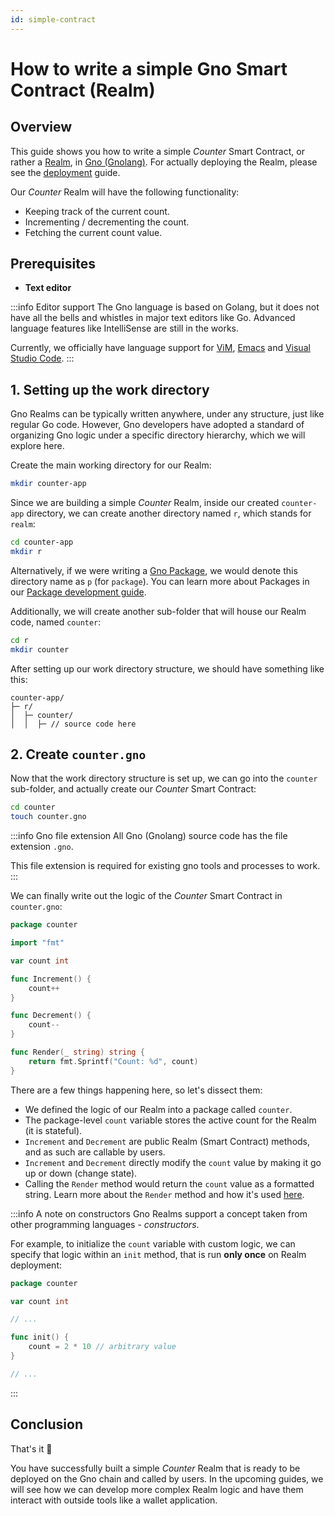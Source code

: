 ```yaml
---
id: simple-contract
---
```


# How to write a simple Gno Smart Contract (Realm)

## Overview

This guide shows you how to write a simple _Counter_ Smart Contract, or rather a [Realm](../concepts/realms.md),
in [Gno (Gnolang)](../concepts/gno-language.md). For actually deploying the Realm, please see
the [deployment](deploy.md) guide.

Our _Counter_ Realm will have the following functionality:

- Keeping track of the current count.
- Incrementing / decrementing the count.
- Fetching the current count value.

## Prerequisites

- **Text editor**

:::info Editor support
The Gno language is based on Golang, but it does not have all the bells and whistles in major text editors like Go.
Advanced language features like IntelliSense are still in the works.

Currently, we officially have language support
for [ViM](https://github.com/gnolang/gno/blob/master/CONTRIBUTING.md#vim-support),
[Emacs](https://github.com/gnolang/gno/blob/master/CONTRIBUTING.md#emacs-support)
and [Visual Studio Code](https://marketplace.visualstudio.com/items?itemName=harry-hov.gno).
:::

## 1. Setting up the work directory

Gno Realms can be typically written anywhere, under any structure, just like regular Go code.
However, Gno developers have adopted a standard of organizing Gno logic under a specific directory hierarchy, which we
will explore here.

Create the main working directory for our Realm:

```bash
mkdir counter-app
```

Since we are building a simple _Counter_ Realm, inside our created `counter-app` directory, we can create another
directory named `r`, which stands for `realm`:

```bash
cd counter-app
mkdir r
```

Alternatively, if we were writing a [Gno Package](../concepts/packages.md), we would denote this directory name
as `p` (for `package`). You can learn more about Packages in our [Package development guide](simple-library.md).

Additionally, we will create another sub-folder that will house our Realm code, named `counter`:

```bash
cd r
mkdir counter
```

After setting up our work directory structure, we should have something like this:

```text
counter-app/
├─ r/
│  ├─ counter/
│  │  ├─ // source code here
```

## 2. Create `counter.gno`

Now that the work directory structure is set up, we can go into the `counter` sub-folder, and actually create
our _Counter_ Smart Contract:

```bash
cd counter
touch counter.gno
```

:::info Gno file extension
All Gno (Gnolang) source code has the file extension `.gno`.

This file extension is required for existing gno tools and processes to work.
:::

We can finally write out the logic of the _Counter_ Smart Contract in `counter.gno`:

[embedmd]:# (../assets/how-to-guides/simple-contract/counter.gno go)
```go
package counter

import "fmt"

var count int

func Increment() {
	count++
}

func Decrement() {
	count--
}

func Render(_ string) string {
	return fmt.Sprintf("Count: %d", count)
}
```

There are a few things happening here, so let's dissect them:

- We defined the logic of our Realm into a package called `counter`.
- The package-level `count` variable stores the active count for the Realm (it is stateful).
- `Increment` and `Decrement` are public Realm (Smart Contract) methods, and as such are callable by users.
- `Increment` and `Decrement` directly modify the `count` value by making it go up or down (change state).
- Calling the `Render` method would return the `count` value as a formatted string. Learn more about the `Render`
  method and how it's used [here](../concepts/realms.md).

:::info A note on constructors
Gno Realms support a concept taken from other programming languages - _constructors_.

For example, to initialize the `count` variable with custom logic, we can specify that
logic within an `init` method, that is run **only once** on Realm deployment:

[embedmd]:# (../assets/how-to-guides/simple-contract/init.gno go)
```go
package counter

var count int

// ...

func init() {
	count = 2 * 10 // arbitrary value
}

// ...
```

:::

## Conclusion

That's it 🎉

You have successfully built a simple _Counter_ Realm that is ready to be deployed on the Gno chain and called by users.
In the upcoming guides, we will see how we can develop more complex Realm logic and have them interact
with outside tools like a wallet application.
